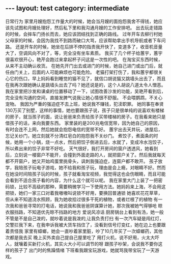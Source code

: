 ﻿﻿---
layout: test
category: intermediate
---
日常行为
家里月嫂抱怨工作量大的时候，她会当月嫂的面抱怨我舍不得钱，她应该先试图和月嫂处理好，然后私下里和我沟通月嫂的工作安排吧。
出去玩走错路的时候，会摔车门扬长而去，她应该团结找到正确的路线。
过年开车去柳行村她父母家的时候，会因为我找不到路而破口大骂，应该帮助拿出手机导航或者下车问路。
还是开车的时候，她坐在后排不停的指责我开快了，变道多了，收音机音量大了，空调风向不对了，等，完全没有坐车素质。
我买了几个杯子给蕙宇，蕙宇很喜欢很开心，艳芹会跑过来拿起杯子问这是一次性的吧。
在淘宝买东西时候，从来不主动确认收货。
在她先开门出去或进门的时候，她自己进门或出门后，就任由门关上，后面的人可能麻烦也可能危险。
老猫打架打伤了，我和蕙宇都很关心它的伤口，早上妈妈看到睡觉的猫不见了，就信口胡说猫又跳墙头出去了，而且在我再次跟她确认是跳墙头出去了吗？她还说是的，这个人胡说八道太令人憎恶。
我在家里把沙发和课桌的位置移动了一下，试图改善沙发的功能，吴艳芹看到后，完全没有沟通的空间，直接发脾气说我让她心情很不舒服。
不会喂鹦鹉，不关心宠物。
我因为严重的强迫症不去上班，她说我不赚钱，犯渎职罪。
她同事在奉贤130万买了别墅，这样的事情，她也要跟孩子说，孩子只是很单纯的说喜欢有楼梯的房子，就当孩子的面，说让爸爸来负责给孩子买带楼梯的房子。在我看来她只是借孩子的话，来向我要东西。
家里装的是200兆电信宽带，因为她自己的原因，有时会连不上网，然后她就会抱怨电信的宽带不好。
蕙宇出去天井玩，进屋后，忘记关纱门，她立刻就不分清红皂白的抱怨我不关纱门。
煮饺子，煮面条的时候，她用一个小锅，烧一点水，然后把饺子倒进去后，水就了，变成冷水泡饺子，所以煮出来的饺子非常不好吃。
天气很好，我打开房间的窗户透透风，她看到后，立刻说一楼窗户不能开，会撞到外面走路的人，就把窗户关了。然后我就每天都不开窗户，她又开始鸡蛋里挑骨头，讽刺我强迫症，连窗户都不敢开。
孩子放学，我陪孩子玩电子游戏，她不给我和孩子玩，理由是会上瘾，对眼睛不好。然而在她没时间陪孩子玩的时候，孩子就看淘宝视频，我觉得这也会伤眼睛，而且可能会看到不适合孩子看的内容，为什么这个就可以呢。
我在家里大门上装了一把密码锁，比较不高级的那种，需要稍微学习一下使用方法。她妈妈来上海，不会用这把锁，她们一家三口对着我嗷嗷叫说锁不好用，要换回普通锁
她喜欢花花草草，但从来不知道浇水照顾，我为她收拾过很多干死的植物，或者烂根了的植物
有一次我和爸爸寻常的打电话，她说我和我爸爸阴谋算计她，那次我被她气得够呛
晾衣服挡路，不知道优先晾不挡路的地方
爱说风凉话
厨房锅台上看到有汤，她一般不管是不是自己泼的，就吵着说是我泼的,让我负责打扫
有一次汽车疑是闯红灯，交警拦我下来，在我申诉我被大货车挡住了，没看到信号灯变红，她在边上也要跟着责怪我
家里有蟑螂，她会一直吵着家里脏，吵了10几年买了一次蟑螂药，其他次都是我去买
晚上买外卖自己提自己屋里吃了
用打火机，说不好用，火太大吓人，就嚷着买新打火机，其实火大小可以调节的呀
跟孩子吵架，会说我不要你这样的孩子了
出门时的焦躁情绪
下班看我跟宝玩游戏，她就骂我带宝玩了一天游戏。


